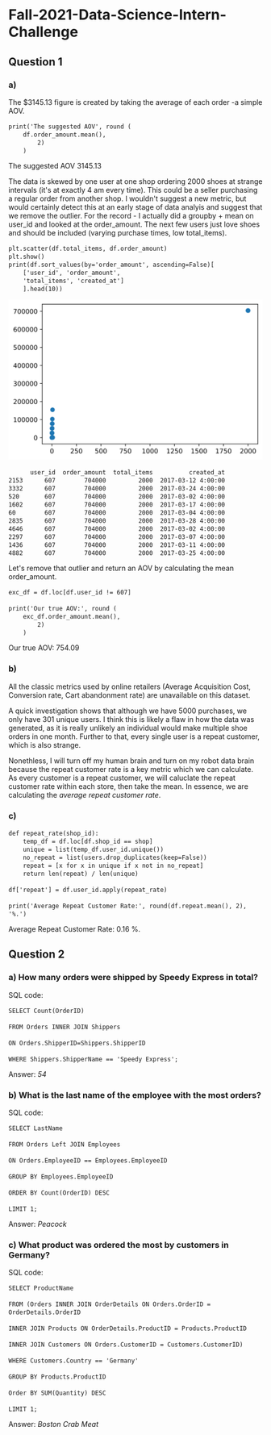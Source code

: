 # Fall-2021-Data-Science-Intern-Challenge

## Question 1

### a) 
The $3145.13 figure is created by taking the average of each order -a simple AOV.
```
print('The suggested AOV', round (
    df.order_amount.mean(),
        2)
    )
```
The suggested AOV 3145.13

The data is skewed by one user at one shop ordering 2000 shoes at strange intervals (it's at exactly 4 am every time). This could be a seller purchasing a regular order from another shop. I wouldn't suggest a new metric, but would certainly detect this at an early stage of data analyis and suggest that we remove the outlier. For the record - I actually did a groupby + mean on user_id and looked at the order_amount. The next few users just love shoes and should be included (varying purchase times, low total_items).

```
plt.scatter(df.total_items, df.order_amount)
plt.show()
print(df.sort_values(by='order_amount', ascending=False)[
    ['user_id', 'order_amount', 
    'total_items', 'created_at']
    ].head(10))
```
![alt text](https://github.com/DavidBoucaud/Fall-2021-Data-Science-Intern-Challenge/blob/main/plot.svg)
```
      user_id  order_amount  total_items          created_at
2153      607        704000         2000  2017-03-12 4:00:00
3332      607        704000         2000  2017-03-24 4:00:00
520       607        704000         2000  2017-03-02 4:00:00
1602      607        704000         2000  2017-03-17 4:00:00
60        607        704000         2000  2017-03-04 4:00:00
2835      607        704000         2000  2017-03-28 4:00:00
4646      607        704000         2000  2017-03-02 4:00:00
2297      607        704000         2000  2017-03-07 4:00:00
1436      607        704000         2000  2017-03-11 4:00:00
4882      607        704000         2000  2017-03-25 4:00:00
```

Let's remove that outlier and return an AOV by calculating the mean order_amount.
```
exc_df = df.loc[df.user_id != 607]

print('Our true AOV:', round (
    exc_df.order_amount.mean(),
        2)
    )
```

Our true AOV: 754.09

### b)

All the classic metrics used by online retailers (Average Acquisition Cost, Conversion rate, Cart abandonment rate) are unavailable on this dataset.

A quick investigation shows that although we have 5000 purchases, we only have 301 unique users. I think this is likely a flaw in how the data was generated, as it is really unlikely an individual would make multiple shoe orders in one month. Further to that, every single user is a repeat customer, which is also strange.

Nonethless, I will turn off my human brain and turn on my robot data brain because the repeat customer rate is a key metric which we can calculate. As every customer is a repeat customer, we will caluclate the repeat customer rate within each store, then take the mean. In essence, we are calculating the *average repeat customer rate*.

### c)
```
def repeat_rate(shop_id):
    temp_df = df.loc[df.shop_id == shop]
    unique = list(temp_df.user_id.unique())
    no_repeat = list(users.drop_duplicates(keep=False))
    repeat = [x for x in unique if x not in no_repeat]
    return len(repeat) / len(unique)
    
df['repeat'] = df.user_id.apply(repeat_rate)

print('Average Repeat Customer Rate:', round(df.repeat.mean(), 2), '%.')
```
Average Repeat Customer Rate: 0.16 %.

## Question 2

### a) How many orders were shipped by Speedy Express in total?

SQL code:
```
SELECT Count(OrderID)

FROM Orders INNER JOIN Shippers

ON Orders.ShipperID=Shippers.ShipperID

WHERE Shippers.ShipperName == 'Speedy Express';
```

Answer:
*54*

### b) What is the last name of the employee with the most orders?

SQL code:
```
SELECT LastName

FROM Orders Left JOIN Employees

ON Orders.EmployeeID == Employees.EmployeeID

GROUP BY Employees.EmployeeID

ORDER BY Count(OrderID) DESC

LIMIT 1;
```

Answer:
*Peacock*

### c) What product was ordered the most by customers in Germany?

SQL code:
```
SELECT ProductName

FROM (Orders INNER JOIN OrderDetails ON Orders.OrderID = OrderDetails.OrderID

INNER JOIN Products ON OrderDetails.ProductID = Products.ProductID

INNER JOIN Customers ON Orders.CustomerID = Customers.CustomerID)

WHERE Customers.Country == 'Germany'

GROUP BY Products.ProductID

Order BY SUM(Quantity) DESC

LIMIT 1;
```

Answer:
*Boston Crab Meat*
